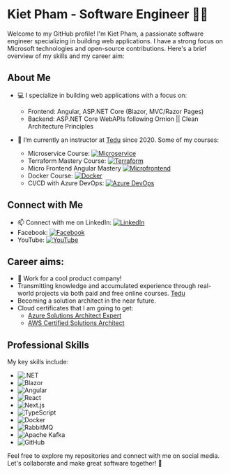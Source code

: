 # Kiet Pham - Software Engineer 👨‍💻

Welcome to my GitHub profile! I'm Kiet Pham, a passionate software engineer specializing in building web applications. I have a strong focus on Microsoft technologies and open-source contributions. Here's a brief overview of my skills and my career aim:

## About Me

- 💻 I specialize in building web applications with a focus on:
  - Frontend: Angular, ASP.NET Core (Blazor, MVC/Razor Pages)
  - Backend: ASP.NET Core WebAPIs following Ornion || Clean Architecture Principles

- 🎯 I’m currently an instructor at [Tedu](https://tedu.com.vn/) since 2020. Some of my courses:
  - Microservice Course: [![Microservice](https://img.shields.io/badge/Course-Microservice-blue)](https://tedu.com.vn/course-ref/49/C5D7O1.html)
  - Terraform Mastery Course: [![Terraform](https://img.shields.io/badge/Course-Terraform-orange)](https://tedu.com.vn/course-ref/52/C5D7O1.html)
  - Micro Frontend Angular Mastery [![Microfrontend](https://img.shields.io/badge/angular-red)](https://tedu.com.vn/course-ref/56/C5D7O1.html)
  - Docker Course: [![Docker](https://img.shields.io/badge/Course-Docker-blue)](https://tedu.com.vn/course-ref/42/C5D7O1.html)
  - CI/CD with Azure DevOps: [![Azure DevOps](https://img.shields.io/badge/Course-Azure%20DevOps-blue)](https://tedu.com.vn/course-ref/37/C5D7O1.html)
 
## Connect with Me

- 📫 Connect with me on LinkedIn: [![LinkedIn](https://img.shields.io/badge/LinkedIn-Kiet%20Pham-blue)](https://www.linkedin.com/in/kiet-pham-a1260b77/)
- Facebook: [![Facebook](https://img.shields.io/badge/Facebook-Kiet%20Pham-blue)](https://www.facebook.com/rickykiet83/)
- YouTube: [![YouTube](https://img.shields.io/badge/YouTube-Kiet%20Pham-red)](https://www.youtube.com/channel/UCva4_LHR1_TH6pijsoA1Yew)

## Career aims:
- 🦸 Work for a cool product company!
- Transmitting knowledge and accumulated experience through real-world projects via both paid and free online courses. [Tedu](https://tedu.com.vn/)
- Becoming a solution architect in the near future.
- Cloud certificates that I am going to get:
   - [Azure Solutions Architect Expert](https://learn.microsoft.com/en-us/credentials/certifications/azure-solutions-architect/)
   - [AWS Certified Solutions Architect](https://aws.amazon.com/certification/certified-solutions-architect-associate/)

## Professional Skills

My key skills include:

- ![.NET](https://img.shields.io/badge/.NET-MVC%20%7C%20Core-brightgreen)
- ![Blazor](https://img.shields.io/badge/Blazor-blueviolet)
- ![Angular](https://img.shields.io/badge/Angular-red)
- ![React](https://img.shields.io/badge/React-blue)
- ![Next.js](https://img.shields.io/badge/Next.js-black)
- ![TypeScript](https://img.shields.io/badge/TypeScript-blue)
- ![Docker](https://img.shields.io/badge/Docker-blue)
- ![RabbitMQ](https://img.shields.io/badge/RabbitMQ-orange)
- ![Apache Kafka](https://img.shields.io/badge/Apache%20Kafka-000?style=for-the-badge&logo=apachekafka)
- ![GitHub](https://img.shields.io/badge/GitHub-black)

Feel free to explore my repositories and connect with me on social media. Let's collaborate and make great software together! 🚀
